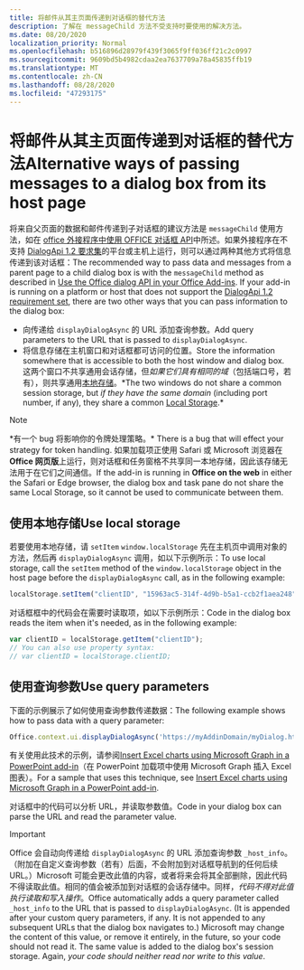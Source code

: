 ```yaml
---
title: 将邮件从其主页面传递到对话框的替代方法
description: 了解在 messageChild 方法不受支持时要使用的解决方法。
ms.date: 08/20/2020
localization_priority: Normal
ms.openlocfilehash: b516896d28979f439f3065f9ff036ff21c2c0997
ms.sourcegitcommit: 9609bd5b4982cdaa2ea7637709a78a45835ffb19
ms.translationtype: MT
ms.contentlocale: zh-CN
ms.lasthandoff: 08/28/2020
ms.locfileid: "47293175"
---
```

# <a name="alternative-ways-of-passing-messages-to-a-dialog-box-from-its-host-page"></a><span data-ttu-id="e9481-103">将邮件从其主页面传递到对话框的替代方法</span><span class="sxs-lookup"><span data-stu-id="e9481-103">Alternative ways of passing messages to a dialog box from its host page</span></span>

<span data-ttu-id="e9481-104">将来自父页面的数据和邮件传递到子对话框的建议方法是 `messageChild` 使用方法，如在 [office 外接程序中使用 OFFICE 对话框 API](dialog-api-in-office-add-ins.md#pass-information-to-the-dialog-box)中所述。如果外接程序在不支持 [DialogApi 1.2 要求集](../reference/requirement-sets/dialog-api-requirement-sets.md)的平台或主机上运行，则可以通过两种其他方式将信息传递到该对话框：</span><span class="sxs-lookup"><span data-stu-id="e9481-104">The recommended way to pass data and messages from a parent page to a child dialog box is with the `messageChild` method as described in [Use the Office dialog API in your Office Add-ins](dialog-api-in-office-add-ins.md#pass-information-to-the-dialog-box). If your add-in is running on a platform or host that does not support the [DialogApi 1.2 requirement set](../reference/requirement-sets/dialog-api-requirement-sets.md), there are two other ways that you can pass information to the dialog box:</span></span>

- <span data-ttu-id="e9481-105">向传递给 `displayDialogAsync` 的 URL 添加查询参数。</span><span class="sxs-lookup"><span data-stu-id="e9481-105">Add query parameters to the URL that is passed to `displayDialogAsync`.</span></span>
- <span data-ttu-id="e9481-106">将信息存储在主机窗口和对话框都可访问的位置。</span><span class="sxs-lookup"><span data-stu-id="e9481-106">Store the information somewhere that is accessible to both the host window and dialog box.</span></span> <span data-ttu-id="e9481-107">这两个窗口不共享通用会话存储，但*如果它们具有相同的域*（包括端口号，若有），则共享通用[本地存储](https://www.w3schools.com/html/html5_webstorage.asp)。\*</span><span class="sxs-lookup"><span data-stu-id="e9481-107">The two windows do not share a common session storage, but *if they have the same domain* (including port number, if any), they share a common [Local Storage](https://www.w3schools.com/html/html5_webstorage.asp).\*</span></span>


> [!NOTE]
> <span data-ttu-id="e9481-108">\*有一个 bug 将影响你的令牌处理策略。</span><span class="sxs-lookup"><span data-stu-id="e9481-108">\* There is a bug that will effect your strategy for token handling.</span></span> <span data-ttu-id="e9481-109">如果加载项正使用 Safari 或 Microsoft 浏览器在 **Office 网页版**上运行，则对话框和任务窗格不共享同一本地存储，因此该存储无法用于在它们之间通信。</span><span class="sxs-lookup"><span data-stu-id="e9481-109">If the add-in is running in **Office on the web** in either the Safari or Edge browser, the dialog box and task pane do not share the same Local Storage, so it cannot be used to communicate between them.</span></span>

## <a name="use-local-storage"></a><span data-ttu-id="e9481-110">使用本地存储</span><span class="sxs-lookup"><span data-stu-id="e9481-110">Use local storage</span></span>

<span data-ttu-id="e9481-111">若要使用本地存储，请 `setItem` `window.localStorage` 先在主机页中调用对象的方法，然后再 `displayDialogAsync` 调用，如以下示例所示：</span><span class="sxs-lookup"><span data-stu-id="e9481-111">To use local storage, call the `setItem` method of the `window.localStorage` object in the host page before the `displayDialogAsync` call, as in the following example:</span></span>

```js
localStorage.setItem("clientID", "15963ac5-314f-4d9b-b5a1-ccb2f1aea248");
```

<span data-ttu-id="e9481-112">对话框框中的代码会在需要时读取项，如以下示例所示：</span><span class="sxs-lookup"><span data-stu-id="e9481-112">Code in the dialog box reads the item when it's needed, as in the following example:</span></span>

```js
var clientID = localStorage.getItem("clientID");
// You can also use property syntax:
// var clientID = localStorage.clientID;
```

## <a name="use-query-parameters"></a><span data-ttu-id="e9481-113">使用查询参数</span><span class="sxs-lookup"><span data-stu-id="e9481-113">Use query parameters</span></span>

<span data-ttu-id="e9481-114">下面的示例展示了如何使用查询参数传递数据：</span><span class="sxs-lookup"><span data-stu-id="e9481-114">The following example shows how to pass data with a query parameter:</span></span>

```js
Office.context.ui.displayDialogAsync('https://myAddinDomain/myDialog.html?clientID=15963ac5-314f-4d9b-b5a1-ccb2f1aea248');
```

<span data-ttu-id="e9481-115">有关使用此技术的示例，请参阅[Insert Excel charts using Microsoft Graph in a PowerPoint add-in](https://github.com/OfficeDev/PowerPoint-Add-in-Microsoft-Graph-ASPNET-InsertChart)（在 PowerPoint 加载项中使用 Microsoft Graph 插入 Excel 图表）。</span><span class="sxs-lookup"><span data-stu-id="e9481-115">For a sample that uses this technique, see [Insert Excel charts using Microsoft Graph in a PowerPoint add-in](https://github.com/OfficeDev/PowerPoint-Add-in-Microsoft-Graph-ASPNET-InsertChart).</span></span>

<span data-ttu-id="e9481-116">对话框中的代码可以分析 URL，并读取参数值。</span><span class="sxs-lookup"><span data-stu-id="e9481-116">Code in your dialog box can parse the URL and read the parameter value.</span></span>

> [!IMPORTANT]
> <span data-ttu-id="e9481-p103">Office 会自动向传递给 `displayDialogAsync` 的 URL 添加查询参数 `_host_info`。（附加在自定义查询参数（若有）后面，不会附加到对话框导航到的任何后续 URL。）Microsoft 可能会更改此值的内容，或者将来会将其全部删除，因此代码不得读取此值。相同的值会被添加到对话框的会话存储中。同样，*代码不得对此值执行读取和写入操作*。</span><span class="sxs-lookup"><span data-stu-id="e9481-p103">Office automatically adds a query parameter called `_host_info` to the URL that is passed to `displayDialogAsync`. (It is appended after your custom query parameters, if any. It is not appended to any subsequent URLs that the dialog box navigates to.) Microsoft may change the content of this value, or remove it entirely, in the future, so your code should not read it. The same value is added to the dialog box's session storage. Again, *your code should neither read nor write to this value*.</span></span>
